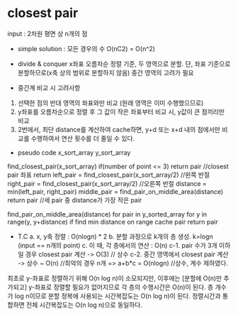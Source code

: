 # closest pair
input : 2차원 평면 상 n개의 점

- simple solution : 모든 경우의 수
O(nC2) = O(n^2)

- divide & conquer
x좌표 오름차순 정렬 기준, 두 영역으로 분할.
단, 좌표 기준으로 분할하므로(x축 상의 범위로 분할하지 않음) 중간 영역의 고려가 필요

- 중간계 비교 시 고려사항
1. 선택한 점의 반대 영역의 좌표와만 비교 (원래 영역은 이미 수행했으므로)
2. y좌표를 오름차순으로 정렬 후 그 값이 작은 좌표부터 비교 시, y값이 큰 점끼리만 비교
3. 2번에서, 최단 distance를 계산하여 cache하면, y+d 또는 x+d 내의 점에서만 비교를 수행하여서 연산 횟수를 더 줄일 수 있다.

- pseudo code
x_sort_array
y_sort_array

find_closest_pair(x_sort_array)
    if(number of point <= 3) 
        return pair     //closest pair 좌표 return
    left_pair = find_closest_pair(x_sort_array/2)     //왼쪽 반절
    right_pair = find_closest_pair(x_sort_array/2)    //오른쪽 반절
    distance = min(left_pair, right_pair)
    middle_pair = find_pair_on_middle_area(distance)
    return pair     //세 pair 중 distance가 가장 작은 pair

find_pair_on_middle_area(distance)
for pair in y_sorted_array
    for y in range(y, y+distance)
        if find min distance on range
            cache pair
return pair

- T.C
a. x, y축 정렬 : O(nlogn) * 2
b. 분할 과정으로 k개의 층 생성. k=logn  (input == n개의 point)
c. 이 때, 각 층에서의 연산 : O(n)
    c-1. pair 수가 3개 이하일 경우 closest pair 계산 -> O(3)    // 상수
    c-2. 중간 영역에서 closest pair 계산 -> 상수 ~ O(n)         //최악의 경우 n개
=> a+b*c = O(nlogn)     //상수, 계수 제하였다.

최초로 y-좌표로 정렬하기 위해 O(n log n)이 소모되지만,
이후에는 [분할에 O(n)만 추가되고] y-좌표로 정렬할 필요가 없어지므로 각 층의 수행시간은 O(n)이 된다. 
층 개수가 log n이므로 분할 정복에 사용되는 시간복잡도는 O(n log n)이 된다. 
정렬시간과 통합하면 전체 시간복잡도는 O(n log n)으로 동일하다.